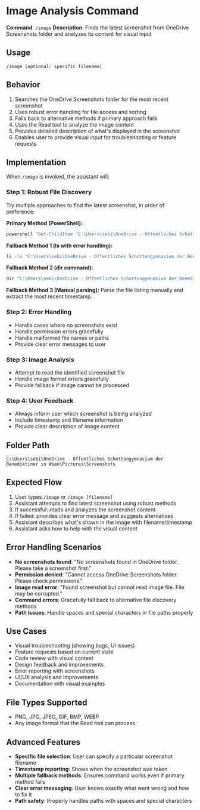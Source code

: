 # Image Analysis Command

**Command**: `/image`
**Description**: Finds the latest screenshot from OneDrive Screenshots folder and analyzes its content for visual input

## Usage
```
/image [optional: specific filename]
```

## Behavior
1. Searches the OneDrive Screenshots folder for the most recent screenshot
2. Uses robust error handling for file access and sorting
3. Falls back to alternative methods if primary approach fails
4. Uses the Read tool to analyze the image content
5. Provides detailed description of what's displayed in the screenshot
6. Enables user to provide visual input for troubleshooting or feature requests

## Implementation
When `/image` is invoked, the assistant will:

### Step 1: Robust File Discovery
Try multiple approaches to find the latest screenshot, in order of preference:

**Primary Method (PowerShell):**
```bash
powershell "Get-ChildItem 'C:\Users\sebi\OneDrive - Öffentliches Schottengymnasium der Benediktiner in Wien\Pictures\Screenshots\*.png' | Sort-Object LastWriteTime -Descending | Select-Object -First 1 | Select-Object Name, LastWriteTime"
```

**Fallback Method 1 (ls with error handling):**
```bash
ls -la "C:\Users\sebi\OneDrive - Öffentliches Schottengymnasium der Benediktiner in Wien\Pictures\Screenshots"/*.png 2>/dev/null | tail -1
```

**Fallback Method 2 (dir command):**
```bash
dir "C:\Users\sebi\OneDrive - Öffentliches Schottengymnasium der Benediktiner in Wien\Pictures\Screenshots" /b /o-d 2>nul | findstr "\.png$" | head -1
```

**Fallback Method 3 (Manual parsing):**
Parse the file listing manually and extract the most recent timestamp.

### Step 2: Error Handling
- Handle cases where no screenshots exist
- Handle permission errors gracefully
- Handle malformed file names or paths
- Provide clear error messages to user

### Step 3: Image Analysis
- Attempt to read the identified screenshot file
- Handle image format errors gracefully
- Provide fallback if image cannot be processed

### Step 4: User Feedback
- Always inform user which screenshot is being analyzed
- Include timestamp and filename information
- Provide clear description of image content

## Folder Path
```
C:\Users\sebi\OneDrive - Öffentliches Schottengymnasium der Benediktiner in Wien\Pictures\Screenshots
```

## Expected Flow
1. User types `/image` or `/image [filename]`
2. Assistant attempts to find latest screenshot using robust methods
3. If successful: reads and analyzes the screenshot content
4. If failed: provides clear error message and suggests alternatives
5. Assistant describes what's shown in the image with filename/timestamp
6. Assistant asks how to help with the visual content

## Error Handling Scenarios
- **No screenshots found**: "No screenshots found in OneDrive folder. Please take a screenshot first."
- **Permission denied**: "Cannot access OneDrive Screenshots folder. Please check permissions."
- **Image read error**: "Found screenshot but cannot read image file. File may be corrupted."
- **Command errors**: Gracefully fall back to alternative file discovery methods
- **Path issues**: Handle spaces and special characters in file paths properly

## Use Cases
- Visual troubleshooting (showing bugs, UI issues)
- Feature requests based on current state
- Code review with visual context
- Design feedback and improvements
- Error reporting with screenshots
- UI/UX analysis and improvements
- Documentation with visual examples

## File Types Supported
- PNG, JPG, JPEG, GIF, BMP, WEBP
- Any image format that the Read tool can process

## Advanced Features
- **Specific file selection**: User can specify a particular screenshot filename
- **Timestamp reporting**: Shows when the screenshot was taken
- **Multiple fallback methods**: Ensures command works even if primary method fails
- **Clear error messaging**: User knows exactly what went wrong and how to fix it
- **Path safety**: Properly handles paths with spaces and special characters